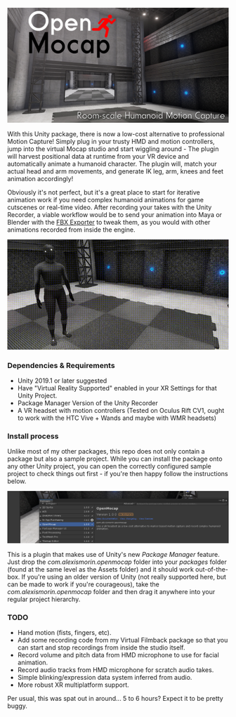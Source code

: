 ![OpenMocap](images/header.png)

With this Unity package, there is now a low-cost alternative to professional Motion Capture! Simply plug in your trusty HMD and motion controllers, jump into the virtual Mocap studio and start wiggling around - The plugin will harvest positional data at runtime from your VR device and automatically animate a humanoid character. The plugin will, match your actual head and arm movements, and generate IK leg, arm, knees and feet animation accordingly! 

Obviously it's not perfect, but it's a great place to start for iterative animation work if you need complex humanoid animations for game cutscenes or real-time video. After recording your takes with the Unity Recorder, a viable workflow would be to send your animation into Maya or Blender with the [FBX Exporter](https://blogs.unity3d.com/2018/11/13/fbx-exporter-and-round-tripping-between-autodesk-3ds-max-autodesk-maya-and-unity/) to tweak them, as you would with other animations recorded from inside the engine.

![gif](images/gif.gif)

### Dependencies & Requirements
- Unity 2019.1 or later suggested
- Have "Virtual Reality Supported" enabled in your XR Settings for that Unity Project.
- Package Manager Version of the Unity Recorder
- A VR headset with motion controllers (Tested on Oculus Rift CV1, ought to work with the HTC Vive + Wands and maybe with WMR headsets)

### Install process

Unlike most of my other packages, this repo does not only contain a package but also a sample project. While you can install the package onto any other Unity project, you can open the correctly configured sample project to check things out first - if you're then happy follow the instructions below.

![packman](images/packman.png)

This is a plugin that makes use of Unity's new *Package Manager* feature. Just drop the *com.alexismorin.openmocap* folder into your *packages* folder (found at the same level as the Assets folder) and it should work out-of-the-box. If you're using an older version of Unity (not really supported here, but can be made to work if you're courageous), take the *com.alexismorin.openmocap* folder and then drag it anywhere into your regular project hierarchy.

### TODO
- Hand motion (fists, fingers, etc).
- Add some recording code from my Virtual Filmback package so that you can start and stop recordings from inside the studio itself.
- Record volume and pitch data from HMD microphone to use for facial animation.
- Record audio tracks from HMD microphone for scratch audio takes.
- Simple blinking/expression data system inferred from audio.
- More robust XR multiplatform support.

Per usual, this was spat out in around... 5 to 6 hours? Expect it to be pretty buggy.
